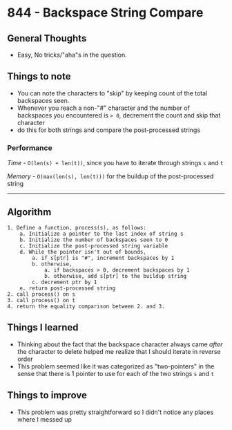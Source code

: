 # 844 - Backspace String Compare

## General Thoughts
- Easy, No tricks/"aha"s in the question.

## Things to note
- You can note the characters to "skip" by keeping count of the total backspaces seen.
- Whenever you reach a non-"#" character and the number of backspaces you encountered is `> 0`, decrement the count and skip that character
- do this for both strings and compare the post-processed strings

### Performance

*Time* - `O(len(s) + len(t))`, since you have to iterate through strings `s` and `t`

*Memory* - `O(max(len(s), len(t)))` for the buildup of the post-processed string

---

## Algorithm
```
1. Define a function, process(s), as follows:
    a. Initialize a pointer to the last index of string s
    b. Initialize the number of backspaces seen to 0
    c. Initialize the post-processed string variable
    d. While the pointer isn't out of bounds,
        a. if s[ptr] is "#", increment backspaces by 1
        b. otherwise, 
            a. if backspaces > 0, decrement backspaces by 1
            b. otherwise, add s[ptr] to the buildup string
        c. decrement ptr by 1
    e. return post-processed string
2. call process() on s
3. call process() on t
4. return the equality comparison between 2. and 3.
```

## Things I learned
- Thinking about the fact that the backspace character always came *after* the character to delete helped me realize that I should iterate in reverse order
- This problem seemed like it was categorized as "two-pointers" in the sense that there is 1 pointer to use for each of the two strings `s` and `t` 

## Things to improve
- This problem was pretty straightforward so I didn't notice any places where I messed up